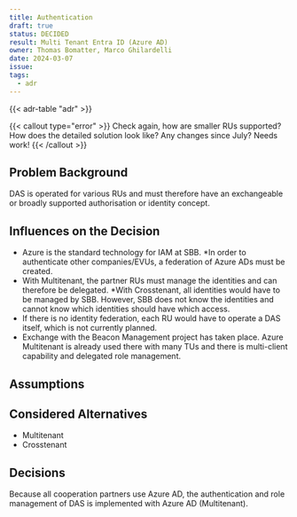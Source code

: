 ```yaml
---
title: Authentication
draft: true
status: DECIDED
result: Multi Tenant Entra ID (Azure AD)
owner: Thomas Bomatter, Marco Ghilardelli
date: 2024-03-07
issue: 
tags:
  - adr
---
```


{{< adr-table "adr" >}}

{{< callout type="error" >}}
Check again, how are smaller RUs supported? How does the detailed solution look like? Any changes since July? Needs work!
{{< /callout >}}

## Problem Background
DAS is operated for various RUs and must therefore have an exchangeable or broadly supported authorisation or identity concept.

## Influences on the Decision
* Azure is the standard technology for IAM at SBB.
*In order to authenticate other companies/EVUs, a federation of Azure ADs must be created.
* With Multitenant, the partner RUs must manage the identities and can therefore be delegated.
*With Crosstenant, all identities would have to be managed by SBB. However, SBB does not know the identities and cannot know which identities should have which access.
* If there is no identity federation, each RU would have to operate a DAS itself, which is not currently planned.
* Exchange with the Beacon Management project has taken place. Azure Multitenant is already used there with many TUs and there is multi-client capability and delegated role management.


## Assumptions


## Considered Alternatives
* Multitenant
* Crosstenant

## Decisions
Because all cooperation partners use Azure AD, the authentication and role management of DAS is implemented with Azure AD (Multitenant).